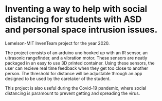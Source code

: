 # Inventing a way to help with social distancing for students with ASD and personal space intrusion issues.
Lemelson-MIT InvenTeam project for the year 2020. 

The project consists of an arduino uno hooked up with an IR sensor, an ultrasonic rangefinder, and a vibration motor. These sensors are neatly packaged in an easy to use 3D printed container. Using these sensors, the user can recieve real time feedback when they get too close to another person. The threshold for distance will be adjustable through an app designed to be used by the caretaker of the student.

This project is also useful during the Covid-19 pandemic, where social distancing is paramount to prevent getting and spreading the virus.

